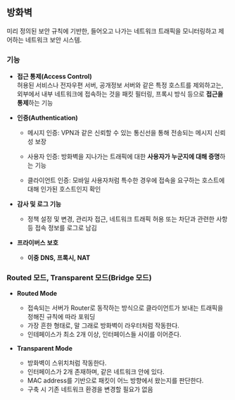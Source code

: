 ## 방화벽
미리 정의된 보안 규칙에 기반한, 들어오고 나가는 네트워크 트래픽을 모니터링하고 제어하는 네트워크 보안 시스템.

### 기능
* **접근 통제(Access Control)**<br>
허용된 서비스나 전자우편 서버, 공개정보 서버와 같은 특정 호스트를 제외하고는, 외부에서 내부 네트워크에 접속하는 것을 패킷 필터링, 프록시 방식 등으로 **접근을 통제**하는 기능

* **인증(Authentication)**<br>

    * 메시지 인증: VPN과 같은 신뢰할 수 있는 통신선을 통해 전송되는 메시지 신뢰성 보장

    * 사용자 인증: 방화벽을 지나가는 트래픽에 대한 **사용자가 누군지에 대해 증명**하는 기능

    * 클라이언트 인증: 모바일 사용자처럼 특수한 경우에 접속을 요구하는 호스트에 대해 인가된 호스트인지 확인

* **감사 및 로그 기능**<br>
    *   정책 설정 및 변경, 관리자 접근, 네트워크 트래픽 허용 또는 차단과 관련한 사항 등 접속 정보를 로그로 남김

* **프라이버스 보호**<br>
    * **이중 DNS, 프록시, NAT**


### Routed 모드, Transparent 모드(Bridge 모드)

* **Routed Mode**
    * 접속되는 서버가 Router로 동작하는 방식으로 클라이언트가 보내는 트래픽을 정해진 규칙에 따라 포워딩
    * 가장 흔한 형태로, 말 그래로 방화벽이 라우터처럼 작동한다.
    * 인테페이스가 최소 2개 이상, 인터페이스들 사이를 이어준다.

* **Transparent Mode**
    * 방화벽이 스위치처럼 작동한다.
    * 인터페이스가 2개 존재하며, 같은 네트워크 안에 있다.
    * MAC address를 기반으로 패킷이 어느 방향에서 왔는지를 판단한다.
    * 구축 시 기존 네트워크 환경을 변경할 필요가 없음
